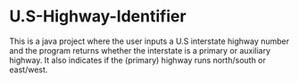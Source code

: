 # U.S-Highway-Identifier
This is a java project where the user inputs a U.S interstate highway number and the program returns whether the interstate is a primary or auxiliary highway. It also indicates if the (primary) highway runs north/south or east/west.
